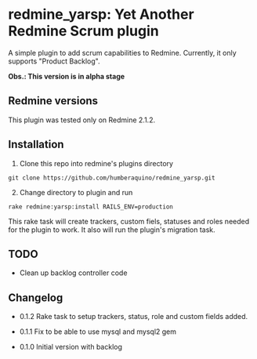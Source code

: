 # redmine_yarsp: Yet Another Redmine Scrum plugin

A simple plugin to add scrum capabilities to Redmine.
Currently, it only supports "Product Backlog".

__Obs.: This version is in alpha stage__

## Redmine versions

 This plugin was tested only on Redmine 2.1.2.

## Installation

1. Clone this repo into redmine's plugins directory
```
git clone https://github.com/humberaquino/redmine_yarsp.git
```

2. Change directory to plugin and run
```
rake redmine:yarsp:install RAILS_ENV=production
```

This rake task will create trackers, custom fiels, statuses and roles needed for the plugin to work.
It also will run the plugin's migration task.


## TODO

* Clean up backlog controller code


## Changelog

* 0.1.2
Rake task to setup trackers, status, role and custom fields added.

* 0.1.1
Fix to be able to use mysql and mysql2 gem

* 0.1.0
Initial version with backlog

